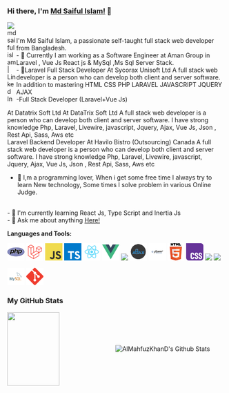 ### Hi there, I'm <a href="#">Md Saiful Islam!</a>  👋

<a href="https://www.linkedin.com/in/saiful-islam-8584291a2/">
  <img align="left" alt="md saiful islam | Linked In" width="21px" src="https://content.linkedin.com/content/dam/me/brand/en-us/brand-home/logos/In-Blue-Logo.png.original.png" />
</a>

<br/>
<br/>
 I'm Md Saiful Islam, a passionate self-taught full stack web developer from Bangladesh.
 <br/>
 - 🔭 Currently I am working as a Software Engineer at Aman Group in Laravel , Vue Js React js & MySql ,Ms Sql Server Stack.
<br/>
- 🔭Laravel Full Stack Developer
At Sycorax Unisoft Ltd
A full stack web developer is a person who can develop both client and server software. In addition to mastering HTML CSS PHP
LARAVEL JAVASCRIPT JQUERY AJAX
<br/>
-Full Stack Developer (Laravel+Vue Js)

At Datatrix Soft Ltd
At DataTrix Soft Ltd A full stack web developer is a person who can develop both client and server software. I have strong
knowledge Php, Laravel, Livewire, javascript, Jquery, Ajax, Vue Js, Json , Rest Api, Sass, Aws etc
<br/>
Laravel Backend Developer
At Havilo Bistro (Outsourcing) Canada
A full stack web developer is a person who can develop both client and server software. I have strong knowledge Php, Laravel,
Livewire, javascript, Jquery, Ajax, Vue Js, Json , Rest Api, Sass, Aws etc
<br/>

- 🌱 I,m a programming lover, When i get some free time I always try to learn New technology, Some times I solve problem in various Online Judge.
<br/>
- 🌱 I'm currently learning React Js, Type Script and Inertia Js
<br/>
- 💬 Ask me about anything <a href="https://github.com/saifulislam142348">Here!</a> 


**Languages and Tools:** 

<code><img height="40" src="https://raw.githubusercontent.com/github/explore/80688e429a7d4ef2fca1e82350fe8e3517d3494d/topics/php/php.png"></code>
<code><img height="40" src="https://raw.githubusercontent.com/github/explore/80688e429a7d4ef2fca1e82350fe8e3517d3494d/topics/laravel/laravel.png"></code>
<code><img height="40" src="https://raw.githubusercontent.com/github/explore/80688e429a7d4ef2fca1e82350fe8e3517d3494d/topics/javascript/javascript.png"></code>
<code><img height="40" src="https://raw.githubusercontent.com/github/explore/80688e429a7d4ef2fca1e82350fe8e3517d3494d/topics/typescript/typescript.png?size=48"></code>
<code><img height="40" src="https://raw.githubusercontent.com/github/explore/80688e429a7d4ef2fca1e82350fe8e3517d3494d/topics/react/react.png"></code>
<code><img height="40" src="https://raw.githubusercontent.com/github/explore/80688e429a7d4ef2fca1e82350fe8e3517d3494d/topics/vue/vue.png"></code>
<code><img height="40" src="https://avatars.githubusercontent.com/u/47703742?s=48&v=4"></code>
<code><img height="40" src="https://raw.githubusercontent.com/github/explore/8be26d91eb231fec0b8856359979ac09f27173fd/topics/ajax/ajax.png"></code>
<code><img height="40" src="https://raw.githubusercontent.com/github/explore/8be26d91eb231fec0b8856359979ac09f27173fd/topics/jquery/jquery.png"></code>
<code><img height="40" src="https://raw.githubusercontent.com/github/explore/80688e429a7d4ef2fca1e82350fe8e3517d3494d/topics/html/html.png"></code>
<code><img height="40" src="https://raw.githubusercontent.com/github/explore/80688e429a7d4ef2fca1e82350fe8e3517d3494d/topics/css/css.png"></code>
<code><img height="40" src="https://avatars.githubusercontent.com/u/2918581?s=48&v=4(https://avatars.githubusercontent.com/u/2918581?s=48&v=4)"></code>
<code><img height="40" src="https://avatars.githubusercontent.com/u/67109815?s=48&v=4"></code>
	
<code><img height="40" src="https://raw.githubusercontent.com/github/explore/80688e429a7d4ef2fca1e82350fe8e3517d3494d/topics/mysql/mysql.png"></code>
<code><img height="40" src="https://raw.githubusercontent.com/github/explore/80688e429a7d4ef2fca1e82350fe8e3517d3494d/topics/git/git.png"></code>
<!-- <code><img height="40" src="https://raw.githubusercontent.com/github/explore/80688e429a7d4ef2fca1e82350fe8e3517d3494d/topics/bootstrap/bootstrap.png"></code> -->


 
### My GitHub Stats

<div>
<!-- <img align="center" width="33%"  src="http://github-readme-streak-stats.herokuapp.com?user=AlMahfuzKhanD&theme=gotham&hide_border=true&date_format=M%20j%5B%2C%20Y%5D" alt="AlMahfuzKhanD" /> -->
<img align="center" height="170em" width="49%" src="https://github-readme-stats-eight-theta.vercel.app/api/top-langs/?username=AlMahfuzKhanD&layout=compact&langs_count=8&theme=algolia"/>
<img align="center" width="49%"  src="https://github-readme-stats-eight-theta.vercel.app/api?username=AlMahfuzKhanD&include_all_commits=true&theme=gotham&show_icons=true&count_private=true" alt="AlMahfuzKhanD's Github Stats" />
<!-- 	<img align="center" width="49%"  src="http://github-readme-streak-stats.herokuapp.com?user=AlMahfuzKhanD&theme=gotham&hide_border=true&date_format=M%20j%5B%2C%20Y%5D" alt="AlMahfuzKhanD" /> -->
 </div>
